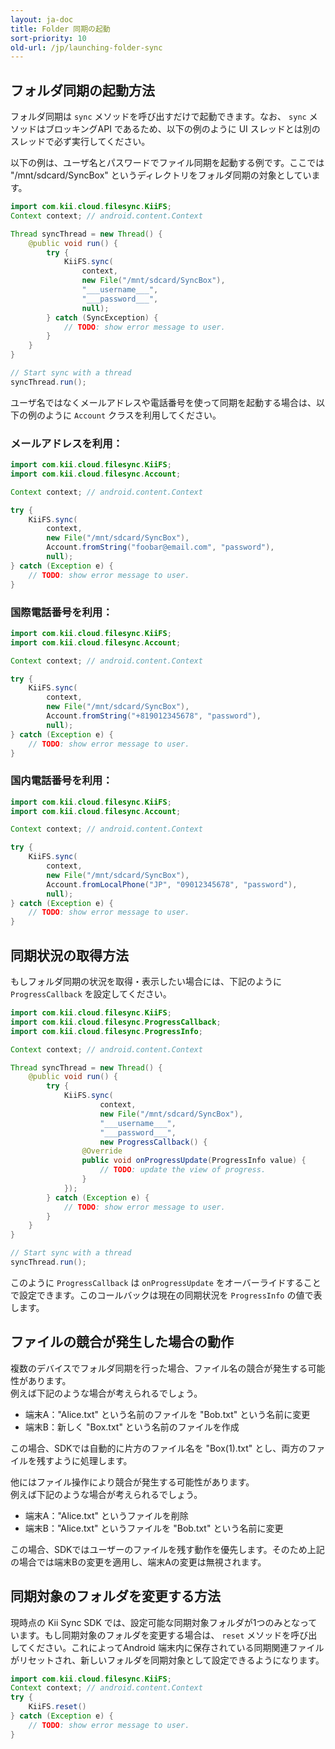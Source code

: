 ```yaml
---
layout: ja-doc
title: Folder 同期の起動
sort-priority: 10
old-url: /jp/launching-folder-sync
---
```

## フォルダ同期の起動方法

フォルダ同期は `sync` メソッドを呼び出すだけで起動できます。なお、 `sync` メソッドはブロッキングAPI であるため、以下の例のように UI スレッドとは別のスレッドで必ず実行してください。

以下の例は、ユーザ名とパスワードでファイル同期を起動する例です。ここでは "/mnt/sdcard/SyncBox" というディレクトリをフォルダ同期の対象としています。

```java
import com.kii.cloud.filesync.KiiFS;
Context context; // android.content.Context

Thread syncThread = new Thread() {
    @public void run() {
        try {
            KiiFS.sync(
                context,
                new File("/mnt/sdcard/SyncBox"),
                "___username___",
                "___password___",
                null);
        } catch (SyncException) {
            // TODO: show error message to user.
        }
    }
}

// Start sync with a thread
syncThread.run();
```

ユーザ名ではなくメールアドレスや電話番号を使って同期を起動する場合は、以下の例のように `Account` クラスを利用してください。

### メールアドレスを利用：

```java
import com.kii.cloud.filesync.KiiFS; 
import com.kii.cloud.filesync.Account; 

Context context; // android.content.Context 

try { 
    KiiFS.sync( 
        context, 
        new File("/mnt/sdcard/SyncBox"), 
        Account.fromString("foobar@email.com", "password"), 
        null); 
} catch (Exception e) { 
    // TODO: show error message to user. 
}
```

### 国際電話番号を利用：

```java
import com.kii.cloud.filesync.KiiFS; 
import com.kii.cloud.filesync.Account; 

Context context; // android.content.Context 

try { 
    KiiFS.sync( 
        context, 
        new File("/mnt/sdcard/SyncBox"), 
        Account.fromString("+819012345678", "password"),
        null); 
} catch (Exception e) { 
    // TODO: show error message to user. 
}
```

### 国内電話番号を利用：

```java
import com.kii.cloud.filesync.KiiFS; 
import com.kii.cloud.filesync.Account; 

Context context; // android.content.Context 

try { 
    KiiFS.sync( 
        context, 
        new File("/mnt/sdcard/SyncBox"), 
        Account.fromLocalPhone("JP", "09012345678", "password"),
        null); 
} catch (Exception e) { 
    // TODO: show error message to user.
}
```

## 同期状況の取得方法

もしフォルダ同期の状況を取得・表示したい場合には、下記のように `ProgressCallback` を設定してください。

```java
import com.kii.cloud.filesync.KiiFS;
import com.kii.cloud.filesync.ProgressCallback;
import com.kii.cloud.filesync.ProgressInfo;

Context context; // android.content.Context

Thread syncThread = new Thread() {
    @public void run() {
        try {
            KiiFS.sync(
                    context,
                    new File("/mnt/sdcard/SyncBox"),
                    "___username___",
                    "___password___",
                    new ProgressCallback() {
                @Override
                public void onProgressUpdate(ProgressInfo value) {
                    // TODO: update the view of progress.
                }
            });
        } catch (Exception e) {
            // TODO: show error message to user.
        }
    }
}

// Start sync with a thread
syncThread.run();
```

このように `ProgressCallback` は `onProgressUpdate` をオーバーライドすることで設定できます。このコールバックは現在の同期状況を `ProgressInfo` の値で表します。

## ファイルの競合が発生した場合の動作

複数のデバイスでフォルダ同期を行った場合、ファイル名の競合が発生する可能性があります。  
例えば下記のような場合が考えられるでしょう。

 * 端末A："Alice.txt" という名前のファイルを "Bob.txt" という名前に変更
 * 端末B：新しく "Box.txt" という名前のファイルを作成

この場合、SDKでは自動的に片方のファイル名を "Box(1).txt" とし、両方のファイルを残すように処理します。

他にはファイル操作により競合が発生する可能性があります。  
例えば下記のような場合が考えられるでしょう。

 * 端末A："Alice.txt" というファイルを削除
 * 端末B："Alice.txt" というファイルを "Bob.txt" という名前に変更

この場合、SDKではユーザーのファイルを残す動作を優先します。そのため上記の場合では端末Bの変更を適用し、端末Aの変更は無視されます。



## 同期対象のフォルダを変更する方法

現時点の Kii Sync SDK では、設定可能な同期対象フォルダが1つのみとなっています。もし同期対象のフォルダを変更する場合は、 `reset` メソッドを呼び出してください。これによってAndroid 端末内に保存されている同期関連ファイルがリセットされ、新しいフォルダを同期対象として設定できるようになります。

```java
import com.kii.cloud.filesync.KiiFS;
Context context; // android.content.Context
try {
    KiiFS.reset()
} catch (Exception e) {
    // TODO: show error message to user.
} 
```
